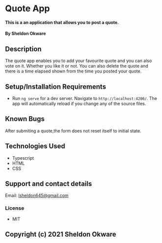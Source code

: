 # Quote App
#### This is a an application that allows you to post a quote.
#### By **Sheldon Okware**
## Description
 The quote app enables you to add your favourite quote and you can also vote on it. Whether you like it or not. You can also delete the quote and there is a time elapsed shown from the time you posted  your quote.

## Setup/Installation Requirements
* Run `ng serve` for a dev server. Navigate to `http://localhost:4200/`. The app will automatically reload if you change any of the source files.
## Known Bugs
After submiting a quote,the form does not reset itself to initial state.
## Technologies Used
* Typescript
* HTML
* CSS
## Support and contact details
Email: lsheldon645@gmail.com

### License
* MIT
## Copyright (c) 2021 Sheldon Okware

